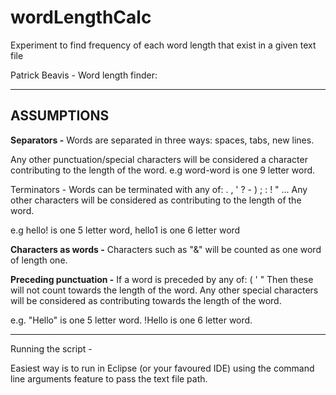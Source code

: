 # wordLengthCalc
Experiment to find frequency of each word length that exist in a given text file


Patrick Beavis - Word length finder:

------------------------------------------------------------
ASSUMPTIONS
------------------------------------------------------------
**Separators -**
Words are separated in three ways: spaces, tabs, new lines.

Any other punctuation/special characters will be considered a character contributing to the length of the word. 
e.g word-word is one 9 letter word. 


Terminators - 
Words can be terminated with any of: . , ' ? - ) ; : ! " ...
Any other characters will be considered as contributing to the length of the word.

e.g hello! is one 5 letter word, hello1 is one 6 letter word

**Characters as words -** 
Characters such as "&" will be counted as one word of length one.

**Preceding punctuation -**
If a word is preceded by any of:  ( ' "
Then these will not count towards the length of the word. Any other special characters will be considered as contributing towards the length of the word. 

e.g. "Hello" is one 5 letter word. !Hello is one 6 letter word. 

------------------------------------------------------------

Running the script - 

Easiest way is to run in Eclipse (or your favoured IDE) using the command line arguments feature to pass the text file path. 





